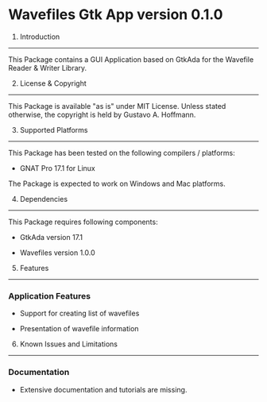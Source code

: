 Wavefiles Gtk App version 0.1.0
===============================

1. Introduction
---------------

This Package contains a GUI Application based on GtkAda for the Wavefile Reader
& Writer Library.


2. License & Copyright
----------------------

This Package is available "as is" under MIT License. Unless stated otherwise,
the copyright is held by Gustavo A. Hoffmann.


3. Supported Platforms
----------------------

This Package has been tested on the following compilers / platforms:

- GNAT Pro 17.1 for Linux

The Package is expected to work on Windows and Mac platforms.


4. Dependencies
----------------------

This Package requires following components:

- GtkAda version 17.1

- Wavefiles version 1.0.0


5. Features
-----------

### Application Features

- Support for creating list of wavefiles

- Presentation of wavefile information


6. Known Issues and Limitations
-------------------------------

### Documentation

- Extensive documentation and tutorials are missing.


